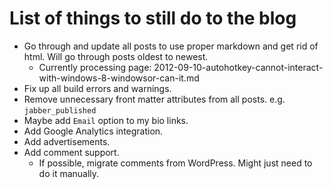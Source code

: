 # List of things to still do to the blog

- Go through and update all posts to use proper markdown and get rid of html. Will go through posts oldest to newest.
  - Currently processing page: 2012-09-10-autohotkey-cannot-interact-with-windows-8-windowsor-can-it.md
- Fix up all build errors and warnings.
- Remove unnecessary front matter attributes from all posts. e.g. `jabber_published`
- Maybe add `Email` option to my bio links.
- Add Google Analytics integration.
- Add advertisements.
- Add comment support.
  - If possible, migrate comments from WordPress. Might just need to do it manually.
